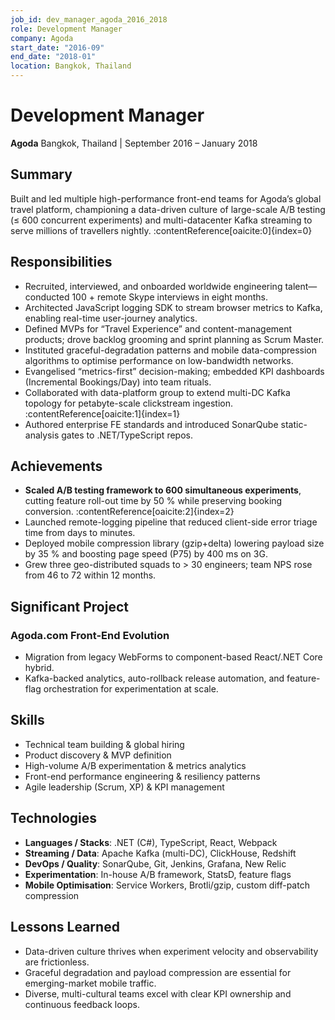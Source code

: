 ```yaml
---
job_id: dev_manager_agoda_2016_2018
role: Development Manager
company: Agoda
start_date: "2016-09"
end_date: "2018-01"
location: Bangkok, Thailand
---
```

# Development Manager
**Agoda**
Bangkok, Thailand | September 2016 – January 2018

## Summary
Built and led multiple high-performance front-end teams for Agoda’s global travel platform, championing a data-driven culture of large-scale A/B testing (≤ 600 concurrent experiments) and multi-datacenter Kafka streaming to serve millions of travellers nightly. :contentReference[oaicite:0]{index=0}

## Responsibilities
- Recruited, interviewed, and onboarded worldwide engineering talent—conducted 100 + remote Skype interviews in eight months.
- Architected JavaScript logging SDK to stream browser metrics to Kafka, enabling real-time user-journey analytics.
- Defined MVPs for “Travel Experience” and content-management products; drove backlog grooming and sprint planning as Scrum Master.
- Instituted graceful-degradation patterns and mobile data-compression algorithms to optimise performance on low-bandwidth networks.
- Evangelised “metrics-first” decision-making; embedded KPI dashboards (Incremental Bookings/Day) into team rituals.
- Collaborated with data-platform group to extend multi-DC Kafka topology for petabyte-scale clickstream ingestion. :contentReference[oaicite:1]{index=1}
- Authored enterprise FE standards and introduced SonarQube static-analysis gates to .NET/TypeScript repos.

## Achievements
- **Scaled A/B testing framework to 600 simultaneous experiments**, cutting feature roll-out time by 50 % while preserving booking conversion. :contentReference[oaicite:2]{index=2}
- Launched remote-logging pipeline that reduced client-side error triage time from days to minutes.
- Deployed mobile compression library (gzip+delta) lowering payload size by 35 % and boosting page speed (P75) by 400 ms on 3G.
- Grew three geo-distributed squads to > 30 engineers; team NPS rose from 46 to 72 within 12 months.

## Significant Project
### Agoda.com Front-End Evolution
- Migration from legacy WebForms to component-based React/.NET Core hybrid.
- Kafka-backed analytics, auto-rollback release automation, and feature-flag orchestration for experimentation at scale.

## Skills
- Technical team building & global hiring
- Product discovery & MVP definition
- High-volume A/B experimentation & metrics analytics
- Front-end performance engineering & resiliency patterns
- Agile leadership (Scrum, XP) & KPI management

## Technologies
- **Languages / Stacks**: .NET (C#), TypeScript, React, Webpack
- **Streaming / Data**: Apache Kafka (multi-DC), ClickHouse, Redshift
- **DevOps / Quality**: SonarQube, Git, Jenkins, Grafana, New Relic
- **Experimentation**: In-house A/B framework, StatsD, feature flags
- **Mobile Optimisation**: Service Workers, Brotli/gzip, custom diff-patch compression

## Lessons Learned
- Data-driven culture thrives when experiment velocity and observability are frictionless.
- Graceful degradation and payload compression are essential for emerging-market mobile traffic.
- Diverse, multi-cultural teams excel with clear KPI ownership and continuous feedback loops.

